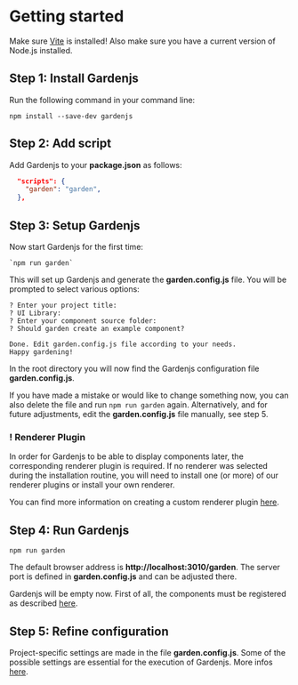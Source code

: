 # Getting started

Make sure [Vite](https://vitejs.dev/) is installed! Also make sure you have a current version of Node.js installed.  

## Step 1: Install Gardenjs

Run the following command in your command line:

```console
npm install --save-dev gardenjs
```

## Step 2: Add script

Add Gardenjs to your **package.json** as follows:

```json
  "scripts": {
    "garden": "garden",
  },
```

## Step 3: Setup Gardenjs

Now start Gardenjs for the first time:

```console
`npm run garden`
```

This will set up Gardenjs and generate the **garden.config.js** file. You will be prompted to select various options:

```console
? Enter your project title:
? UI Library:
? Enter your component source folder:
? Should garden create an example component?

Done. Edit garden.config.js file according to your needs.
Happy gardening!
```

In the root directory you will now find the Gardenjs configuration file **garden.config.js**.

If you have made a mistake or would like to change something now, you can also delete the file and run `npm run garden` again. Alternatively, and for future adjustments, edit the **garden.config.js** file manually, see step 5.

### ! Renderer Plugin

In order for Gardenjs to be able to display components later, the corresponding renderer plugin is required. If no renderer was selected during the installation routine, you will need to install one (or more) of our renderer plugins or install your own renderer.

You can find more information on creating a custom renderer plugin <a href="/docs/add-frameworks">here</a>.

## Step 4: Run Gardenjs

```console
npm run garden
```

The default browser address is **http://localhost:3010/garden**. The server port is defined in **garden.config.js** and can be adjusted there.

Gardenjs will be empty now. First of all, the components must be registered as described <a href="/docs/get-started/output">here</a>.

## Step 5: Refine configuration

Project-specific settings are made in the file **garden.config.js**. Some of the possible settings are essential for the execution of Gardenjs. More infos <a href="/docs/get-started/setup">here</a>.